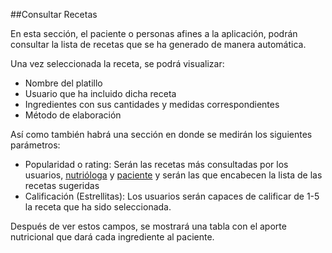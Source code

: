 ##Consultar Recetas

En esta sección, el paciente o personas afines a la aplicación, podrán consultar la lista de recetas que se ha generado de manera automática.

Una vez seleccionada la receta, se podrá visualizar:

- Nombre del platillo
- Usuario que ha incluido dicha receta
- Ingredientes con sus cantidades y medidas correspondientes 
- Método de elaboración

Así como también habrá una sección en donde se medirán los siguientes parámetros:

- Popularidad o rating: Serán las recetas más consultadas por los usuarios, [nutrióloga](nutriologa.md) y [paciente](paciente.md) y serán las que encabecen la lista de las recetas sugeridas
- Calificación (Estrellitas): Los usuarios serán capaces de calificar de 1-5 la receta que ha sido seleccionada.

Después de ver estos campos, se mostrará una tabla con el aporte nutricional que dará cada ingrediente al paciente.
